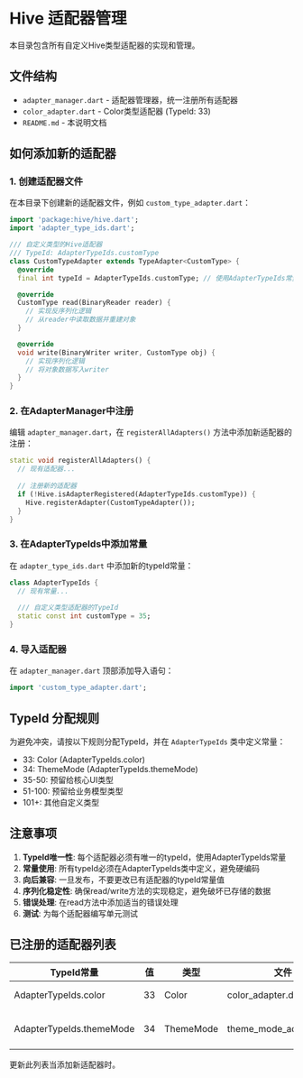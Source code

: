 # Hive 适配器管理

本目录包含所有自定义Hive类型适配器的实现和管理。

## 文件结构

- `adapter_manager.dart` - 适配器管理器，统一注册所有适配器
- `color_adapter.dart` - Color类型适配器 (TypeId: 33)
- `README.md` - 本说明文档

## 如何添加新的适配器

### 1. 创建适配器文件

在本目录下创建新的适配器文件，例如 `custom_type_adapter.dart`：

```dart
import 'package:hive/hive.dart';
import 'adapter_type_ids.dart';

/// 自定义类型的Hive适配器
/// TypeId: AdapterTypeIds.customType
class CustomTypeAdapter extends TypeAdapter<CustomType> {
  @override
  final int typeId = AdapterTypeIds.customType; // 使用AdapterTypeIds常量

  @override
  CustomType read(BinaryReader reader) {
    // 实现反序列化逻辑
    // 从reader中读取数据并重建对象
  }

  @override
  void write(BinaryWriter writer, CustomType obj) {
    // 实现序列化逻辑
    // 将对象数据写入writer
  }
}
```

### 2. 在AdapterManager中注册

编辑 `adapter_manager.dart`，在 `registerAllAdapters()` 方法中添加新适配器的注册：

```dart
static void registerAllAdapters() {
  // 现有适配器...
  
  // 注册新的适配器
  if (!Hive.isAdapterRegistered(AdapterTypeIds.customType)) {
    Hive.registerAdapter(CustomTypeAdapter());
  }
}
```

### 3. 在AdapterTypeIds中添加常量

在 `adapter_type_ids.dart` 中添加新的typeId常量：

```dart
class AdapterTypeIds {
  // 现有常量...
  
  /// 自定义类型适配器的TypeId
  static const int customType = 35;
}
```

### 4. 导入适配器

在 `adapter_manager.dart` 顶部添加导入语句：

```dart
import 'custom_type_adapter.dart';
```

## TypeId 分配规则

为避免冲突，请按以下规则分配TypeId，并在 `AdapterTypeIds` 类中定义常量：

- 33: Color (AdapterTypeIds.color)
- 34: ThemeMode (AdapterTypeIds.themeMode)
- 35-50: 预留给核心UI类型
- 51-100: 预留给业务模型类型
- 101+: 其他自定义类型

## 注意事项

1. **TypeId唯一性**: 每个适配器必须有唯一的typeId，使用AdapterTypeIds常量
2. **常量使用**: 所有typeId必须在AdapterTypeIds类中定义，避免硬编码
3. **向后兼容**: 一旦发布，不要更改已有适配器的typeId常量值
4. **序列化稳定性**: 确保read/write方法的实现稳定，避免破坏已存储的数据
5. **错误处理**: 在read方法中添加适当的错误处理
6. **测试**: 为每个适配器编写单元测试

## 已注册的适配器列表

| TypeId常量 | 值 | 类型 | 文件 | 说明 |
|-----------|---|------|------|------|
| AdapterTypeIds.color | 33 | Color | color_adapter.dart | Flutter Color类型适配器 |
| AdapterTypeIds.themeMode | 34 | ThemeMode | theme_mode_adapter.dart | Flutter ThemeMode枚举适配器 |

更新此列表当添加新适配器时。